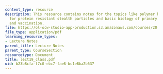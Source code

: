 ```yaml
---
content_type: resource
description: This resource contains notes for the topics like polymer brush theory
  for protein resistant stealth particles and basic biology of primary immune responses
  and vaccination.
file: https://ol-ocw-studio-app-production.s3.amazonaws.com/courses/20-462j-molecular-principles-of-biomaterials-spring-2006/b23b8cfaf7c0ebc7fae8bc1e8ba2b637_lect19_class.pdf
file_type: application/pdf
learning_resource_types:
- Lecture Notes
parent_title: Lecture Notes
parent_type: CourseSection
resourcetype: Document
title: lect19_class.pdf
uid: b23b8cfa-f7c0-ebc7-fae8-bc1e8ba2b637
---
```

